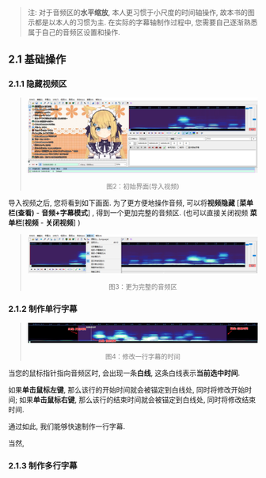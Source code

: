 > 注: 对于音频区的**水平缩放**, 本人更习惯于小尺度的时间轴操作, 故本书的图示都是以本人的习惯为主. 在实际的字幕轴制作过程中, 您需要自己逐渐熟悉属于自己的音频区设置和操作. 

## 2.1 基础操作

### 2.1.1 隐藏视频区

> ![image-20220610145532963](../img/image-20220610145532963.png)
>
> <div align="center"><font color="gray" size=2>图2：初始界面(导入视频)</font></div>

导入视频之后, 您将看到如下画面. 为了更方便地操作音频, 可以将**视频隐藏** [**菜单栏(查看)** - **音频+字幕模式**]  , 得到一个更加完整的音频区. (也可以直接关闭视频 **菜单栏**[**视频** - **关闭视频**] )

> ![image-20220610150117415](../img/image-20220610150117415.png)
>
> <div align="center"><font color="gray" size=2>图3：更为完整的音频区</font></div>



### 2.1.2 制作单行字幕

> ![image-20220610154650372](../img/image-20220610154650372.png)
>
> <div align="center"><font color="gray" size=2>图4：修改一行字幕的时间</font></div>

当您的鼠标指针指向音频区时, 会出现一条**白线**, 这条白线表示**当前选中时间**. 

如果**单击鼠标左键**, 那么该行的开始时间就会被锚定到白线处, 同时将修改开始时间; 
如果**单击鼠标右键**, 那么该行的结束时间就会被锚定到白线处, 同时将修改结束时间. 

通过如此, 我们能够快速制作一行字幕. 



当然, 



### 2.1.3 制作多行字幕












